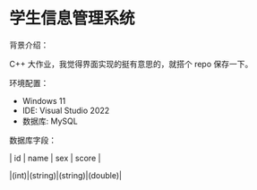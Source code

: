 # 学生信息管理系统

背景介绍：

C++ 大作业，我觉得界面实现的挺有意思的，就搭个 repo 保存一下。


环境配置：
+ Windows 11
+ IDE: Visual Studio 2022
+ 数据库: MySQL

数据库字段：

|  id  |  name  |  sex  |  score  |

|(int)|(string)|(string)|(double)|